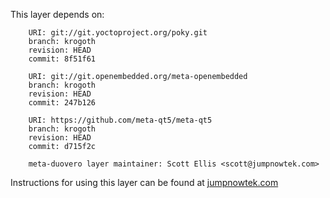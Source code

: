 This layer depends on:

        URI: git://git.yoctoproject.org/poky.git
        branch: krogoth 
        revision: HEAD
        commit: 8f51f61

        URI: git://git.openembedded.org/meta-openembedded
        branch: krogoth 
        revision: HEAD
        commit: 247b126

        URI: https://github.com/meta-qt5/meta-qt5
        branch: krogoth
        revision: HEAD
        commit: d715f2c

        meta-duovero layer maintainer: Scott Ellis <scott@jumpnowtek.com>

Instructions for using this layer can be found at [jumpnowtek.com][duovero-yocto-build]

[duovero-yocto-build]: http://www.jumpnowtek.com/yocto/Duovero-Systems-with-Yocto.html
